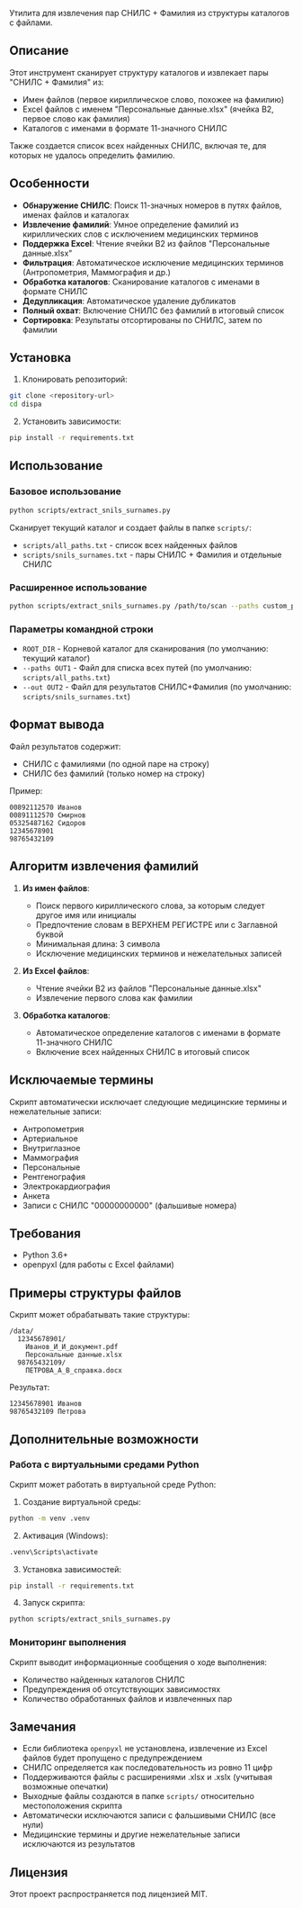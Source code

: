 Утилита для извлечения пар СНИЛС + Фамилия из структуры каталогов с файлами.

## Описание

Этот инструмент сканирует структуру каталогов и извлекает пары "СНИЛС + Фамилия" из:
- Имен файлов (первое кириллическое слово, похожее на фамилию)
- Excel файлов с именем "Персональные данные.xlsx" (ячейка B2, первое слово как фамилия)
- Каталогов с именами в формате 11-значного СНИЛС

Также создается список всех найденных СНИЛС, включая те, для которых не удалось определить фамилию.

## Особенности

- **Обнаружение СНИЛС**: Поиск 11-значных номеров в путях файлов, именах файлов и каталогах
- **Извлечение фамилий**: Умное определение фамилий из кириллических слов с исключением медицинских терминов
- **Поддержка Excel**: Чтение ячейки B2 из файлов "Персональные данные.xlsx"
- **Фильтрация**: Автоматическое исключение медицинских терминов (Антропометрия, Маммография и др.)
- **Обработка каталогов**: Сканирование каталогов с именами в формате СНИЛС
- **Дедупликация**: Автоматическое удаление дубликатов
- **Полный охват**: Включение СНИЛС без фамилий в итоговый список
- **Сортировка**: Результаты отсортированы по СНИЛС, затем по фамилии

## Установка

1. Клонировать репозиторий:
```bash
git clone <repository-url>
cd dispa
```

2. Установить зависимости:
```bash
pip install -r requirements.txt
```

## Использование

### Базовое использование

```bash
python scripts/extract_snils_surnames.py
```

Сканирует текущий каталог и создает файлы в папке `scripts/`:
- `scripts/all_paths.txt` - список всех найденных файлов
- `scripts/snils_surnames.txt` - пары СНИЛС + Фамилия и отдельные СНИЛС

### Расширенное использование

```bash
python scripts/extract_snils_surnames.py /path/to/scan --paths custom_paths.txt --out custom_results.txt
```

### Параметры командной строки

- `ROOT_DIR` - Корневой каталог для сканирования (по умолчанию: текущий каталог)
- `--paths OUT1` - Файл для списка всех путей (по умолчанию: `scripts/all_paths.txt`)
- `--out OUT2` - Файл для результатов СНИЛС+Фамилия (по умолчанию: `scripts/snils_surnames.txt`)

## Формат вывода

Файл результатов содержит:
- СНИЛС с фамилиями (по одной паре на строку)
- СНИЛС без фамилий (только номер на строку)

Пример:
```
00892112570 Иванов
00891112570 Смирнов
05325487162 Сидоров
12345678901
98765432109
```

## Алгоритм извлечения фамилий

1. **Из имен файлов**:
   - Поиск первого кириллического слова, за которым следует другое имя или инициалы
   - Предпочтение словам в ВЕРХНЕМ РЕГИСТРЕ или с Заглавной буквой
   - Минимальная длина: 3 символа
   - Исключение медицинских терминов и нежелательных записей

2. **Из Excel файлов**:
   - Чтение ячейки B2 из файлов "Персональные данные.xlsx"
   - Извлечение первого слова как фамилии

3. **Обработка каталогов**:
   - Автоматическое определение каталогов с именами в формате 11-значного СНИЛС
   - Включение всех найденных СНИЛС в итоговый список

## Исключаемые термины

Скрипт автоматически исключает следующие медицинские термины и нежелательные записи:
- Антропометрия
- Артериальное  
- Внутриглазное
- Маммография
- Персональные
- Рентгенография
- Электрокардиография
- Анкета
- Записи с СНИЛС "00000000000" (фальшивые номера)

## Требования

- Python 3.6+
- openpyxl (для работы с Excel файлами)

## Примеры структуры файлов

Скрипт может обрабатывать такие структуры:
```
/data/
  12345678901/
    Иванов_И_И_документ.pdf
    Персональные данные.xlsx
  98765432109/
    ПЕТРОВА_А_В_справка.docx
```

Результат:
```
12345678901 Иванов
98765432109 Петрова
```

## Дополнительные возможности

### Работа с виртуальными средами Python

Скрипт может работать в виртуальной среде Python:

1. Создание виртуальной среды:
```bash
python -m venv .venv
```

2. Активация (Windows):
```bash
.venv\Scripts\activate
```

3. Установка зависимостей:
```bash
pip install -r requirements.txt
```

4. Запуск скрипта:
```bash
python scripts/extract_snils_surnames.py
```

### Мониторинг выполнения

Скрипт выводит информационные сообщения о ходе выполнения:
- Количество найденных каталогов СНИЛС
- Предупреждения об отсутствующих зависимостях
- Количество обработанных файлов и извлеченных пар

## Замечания

- Если библиотека `openpyxl` не установлена, извлечение из Excel файлов будет пропущено с предупреждением
- СНИЛС определяется как последовательность из ровно 11 цифр
- Поддерживаются файлы с расширениями .xlsx и .xslx (учитывая возможные опечатки)
- Выходные файлы создаются в папке `scripts/` относительно местоположения скрипта
- Автоматически исключаются записи с фальшивыми СНИЛС (все нули)
- Медицинские термины и другие нежелательные записи исключаются из результатов

## Лицензия

Этот проект распространяется под лицензией MIT.